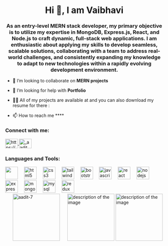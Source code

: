 <h1 align="center">Hi 👋, I am Vaibhavi</h1>
<h3 align="center">As an entry-level MERN stack developer, my primary objective is to utilize my expertise in MongoDB, Express.js, React, and Node.js to craft dynamic, full-stack web applications. I am enthusiastic about applying my skills to develop seamless, scalable solutions, collaborating with a team to address real-world challenges, and consistently expanding my knowledge to adapt to new technologies within a rapidly evolving development environment.</h3>
<!-- <div align="center" >
  <img src="https://github-readme-stats.vercel.app/api/top-langs?username=aadit-7&theme=dracula&show_icons=true&locale=en&layout=compact" height="150" alt="aadit-7"  />
  <img src ="https://user-images.githubusercontent.com/74038190/213910845-af37a709-8995-40d6-be59-724526e3c3d7.gif" height="150" alt="description of the image" />
</div> -->

- 👯 I’m looking to collaborate on **MERN projects**

- 🤝 I’m looking for help with **Portfolio**

- 👨‍💻 All of my projects are available at and you can also download my resume for there :

- 📫 How to reach me ****


<h3 align="left">Connect with me:</h3>
<p align="left">
<a href="https://linkedin.com/in/https://www.linkedin.com/in/aadit-yadav-331b5317b/" target="blank">
  <img align="center" src="https://raw.githubusercontent.com/rahuldkjain/github-profile-readme-generator/master/src/images/icons/Social/linked-in-alt.svg" alt="https://www.linkedin.com/in/aadit-yadav-331b5317b/" height="30" width="40" />
</a>
<a href="https://instagram.com/_aadit_07" target="blank">
  <img align="center" src="https://raw.githubusercontent.com/rahuldkjain/github-profile-readme-generator/master/src/images/icons/Social/instagram.svg" alt="_aadit_07" height="30" width="40" />
</a>
</p>

<h3 align="left">Languages and Tools:</h3>
<div align="left">
<!--   <img src="https://cdn.jsdelivr.net/gh/devicons/devicon/icons/c/c-original.svg" height="40" alt="c logo"  />
  <img width="12" /> -->
<!--   <img src="https://cdn.jsdelivr.net/gh/devicons/devicon/icons/cplusplus/cplusplus-original.svg" height="40" alt="cplusplus logo"  />
  <img width="12" />  -->
  <img src="https://cdn.jsdelivr.net/gh/devicons/devicon@latest/icons/java/java-original.svg"height="40" />
  <img width="12" />     
  <img src="https://cdn.jsdelivr.net/gh/devicons/devicon/icons/html5/html5-original.svg" height="40" alt="html5 logo"  />
  <img width="12" />
  <img src="https://cdn.jsdelivr.net/gh/devicons/devicon/icons/css3/css3-original.svg" height="40" alt="css3 logo"  />
  <img width="12" />
  <img src="https://skillicons.dev/icons?i=tailwind" height="40" alt="tailwindcss logo"  />
  <img width="12" />
  <img src="https://cdn.jsdelivr.net/gh/devicons/devicon/icons/bootstrap/bootstrap-original.svg" height="40" alt="bootstrap logo"  />
  <img width="12" />
  <img src="https://skillicons.dev/icons?i=js" height="40" alt="javascript logo"  />
  <img width="12" />
  <img src="https://skillicons.dev/icons?i=react" height="40" alt="react logo"  />
  <img width="12" />
  <img src="https://skillicons.dev/icons?i=nodejs" height="40" alt="nodejs logo"  />
  <img width="12" />
  <img src="https://skillicons.dev/icons?i=express" height="40" alt="express logo"  />
  <img width="12" />
  <img src="https://skillicons.dev/icons?i=mongodb" height="40" alt="mongodb logo"  />
  <img width="12" />
  <img src="https://skillicons.dev/icons?i=mysql" height="40" alt="mysql logo"  />
  <img width="12" />
  <img src="https://skillicons.dev/icons?i=redux" height="40" alt="redux logo"  />
</div>  
&nbsp;
&nbsp;
&nbsp;
<div align="left" style="display: inline-block;">
  <img src="https://github-readme-stats.vercel.app/api?username=aadit-7&show_icons=true&theme=dracula" height="150" alt="aadit-7" style="margin-right: 20px;" />
  <img src="https://user-images.githubusercontent.com/74038190/212748842-9fcbad5b-6173-4175-8a61-521f3dbb7514.gif" height="150" alt="description of the image" />
 <img src="https://user-images.githubusercontent.com/74038190/212749447-bfb7e725-6987-49d9-ae85-2015e3e7cc41.gif" height="150" alt="description of the image" />
</div>




